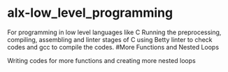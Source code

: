 # alx-low_level_programming
For programming in low level languages like C
Running the preprocessing, compiling, assembling and linter stages of C 
using Betty linter to check codes and gcc to compile the codes.
#More Functions and Nested Loops

Writing codes for more functions and creating more nested loops
